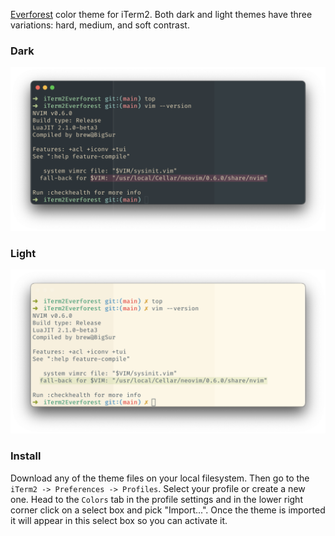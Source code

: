 [Everforest](https://github.com/sainnhe/everforest) color theme for iTerm2. Both dark and light themes have three variations: hard, medium, and soft contrast.

### Dark
![Dark theme](images/dark.png)

### Light 
![Light](images/light.png)

### Install
Download any of the theme files on your local filesystem. Then go to the `iTerm2 -> Preferences -> Profiles`. Select your profile or create a new one. Head to the `Colors` tab in the profile settings and in the lower right corner click on a select box and pick "Import...". Once the theme is imported it will appear in this select box so you can activate it.
